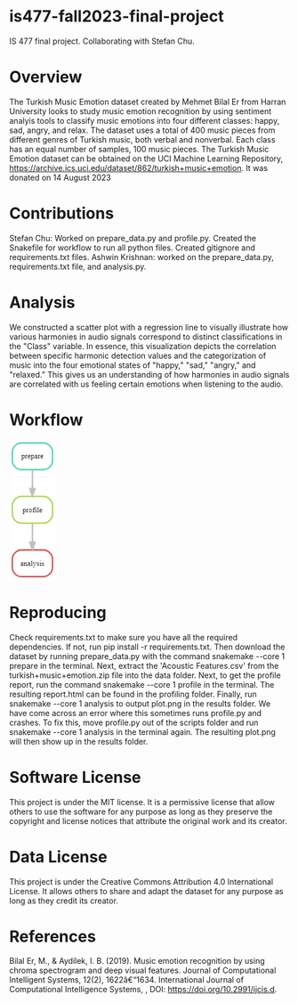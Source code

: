 # is477-fall2023-final-project
IS 477 final project. Collaborating with Stefan Chu.

# Overview
The Turkish Music Emotion dataset created by Mehmet Bilal Er from Harran University looks to study music emotion recognition by using sentiment analyis tools to classify music emotions into four different classes: happy, sad, angry, and relax. The dataset uses a total of 400 music pieces from different genres of Turkish music, both verbal and nonverbal. Each class has an equal number of samples, 100 music pieces. The Turkish Music Emotion dataset can be obtained on the UCI Machine Learning Repository, https://archive.ics.uci.edu/dataset/862/turkish+music+emotion. It was donated on 14 August 2023

# Contributions
Stefan Chu: Worked on prepare_data.py and profile.py. Created the Snakefile for workflow to run all python files. Created gitignore and requirements.txt files. Ashwin Krishnan: worked on the prepare_data.py, requirements.txt file, and analysis.py.

# Analysis
We constructed a scatter plot with a regression line to visually illustrate how various harmonies in audio signals correspond to distinct classifications in the "Class" variable. In essence, this visualization depicts the correlation between specific harmonic detection values and the categorization of music into the four emotional states of "happy," "sad," "angry," and "relaxed.” This gives us an understanding of how harmonies in audio signals are correlated with us feeling certain emotions when listening to the audio.

# Workflow
![Screenshot](workflow.png)

# Reproducing
Check requirements.txt to make sure you have all the required dependencies. If not, run pip install -r requirements.txt. Then download the dataset by running prepare_data.py with the command snakemake --core 1 prepare in the terminal. Next, extract the 'Acoustic Features.csv' from the turkish+music+emotion.zip file into the data folder. Next, to get the profile report, run the command snakemake --core 1 profile in the terminal. The resulting report.html can be found in the profiling folder. Finally, run snakemake --core 1 analysis to output plot.png in the results folder. We have come across an error where this sometimes runs profile.py and crashes. To fix this, move profile.py out of the scripts folder and run snakemake --core 1 analysis in the terminal again. The resulting plot.png will then show up in the results folder. 

# Software License

This project is under the MIT license. It is a permissive license that allow others to use the software for any purpose as long as they preserve the copyright and license notices that attribute the original work and its creator.

# Data License

This project is under the Creative Commons Attribution 4.0 International License. It allows others to share and adapt the dataset for any purpose as long as they credit its creator. 

# References
Bilal Er, M., & Aydilek, I. B. (2019). Music emotion recognition by using chroma spectrogram and deep visual features. Journal of Computational Intelligent Systems, 12(2), 1622â€“1634. International Journal of Computational Intelligence Systems, , DOI: https://doi.org/10.2991/ijcis.d.
